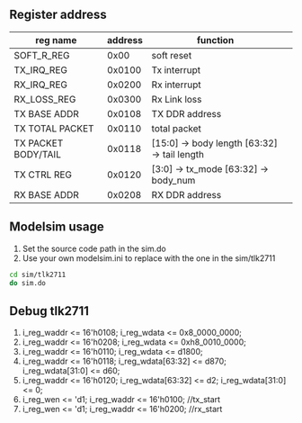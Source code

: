 ## Register address

|  reg name   | address  |function | |
|  ----  | ----  | --- | --- |
| SOFT_R_REG  | 0x00 | soft reset| |
| TX_IRQ_REG  | 0x0100 | Tx interrupt||
| RX_IRQ_REG  | 0x0200 | Rx interrupt||
| RX_LOSS_REG  | 0x0300 | Rx Link loss||
| TX BASE ADDR | 0x0108 | TX DDR address ||
| TX TOTAL PACKET  | 0x0110 | total packet ||
| TX PACKET BODY/TAIL  | 0x0118 | [15:0] -> body length [63:32] -> tail length||
| TX CTRL REG  | 0x0120 | [3:0] -> tx_mode [63:32] -> body_num ||
| RX BASE ADDR  | 0x0208 | RX DDR address ||

## Modelsim usage
1. Set the source code path in the sim.do
2. Use your own modelsim.ini to replace with the one in the sim/tlk2711
``` bash
cd sim/tlk2711
do sim.do
```
## Debug tlk2711

1. i_reg_waddr <= 16'h0108; i_reg_wdata <= 0x8_0000_0000;
2. i_reg_waddr <= 16'h0208; i_reg_wdata <= 0xh8_0010_0000;
3. i_reg_waddr <= 16'h0110; i_reg_wdata <= d1800;
4. i_reg_waddr <= 16'h0118; i_reg_wdata[63:32] <= d870; i_reg_wdata[31:0]  <= d60;
5. i_reg_waddr <= 16'h0120; i_reg_wdata[63:32] <= d2; i_reg_wdata[31:0]  <= 0;
6. i_reg_wen <= 'd1; i_reg_waddr <= 16'h0100; //tx_start
7. i_reg_wen <= 'd1; i_reg_waddr <= 16'h0200; //rx_start